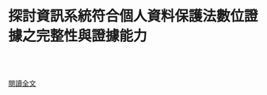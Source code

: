 # 探討資訊系統符合個人資料保護法數位證據之完整性與證據能力

<!--more-->
<!--136-->
<br><br/>


[閱讀全文](http://www.myhome.net.tw/2015_11/p02.htm)



